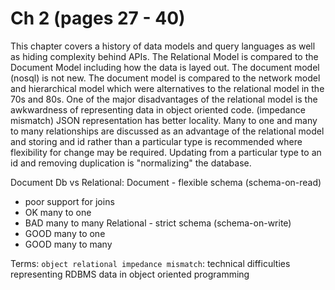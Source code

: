 # Ch 2 (pages 27 - 40)

This chapter covers a history of data models and query languages as well as hiding complexity behind APIs. The Relational Model is compared to the Document Model including how the data is layed out. The document model (nosql) is not new. The document model is compared to the network model and hierarchical model which were alternatives to the relational model in the 70s and 80s. One of the major disadvantages of the relational model is the awkwardness of representing data in object oriented code. (impedance mismatch) JSON representation has better locality. Many to one and many to many relationships are discussed as an advantage of the relational model and storing and id rather than a particular type is recommended where flexibility for change may be required. Updating from a particular type to an id and removing duplication is "normalizing" the database. 

Document Db vs Relational:
Document - flexible schema (schema-on-read)
 - poor support for joins
 - OK many to one
 - BAD many to many
Relational - strict schema (schema-on-write)
 - GOOD many to one
 - GOOD many to many

Terms:
`object relational impedance mismatch`: technical difficulties representing RDBMS data in object oriented programming 